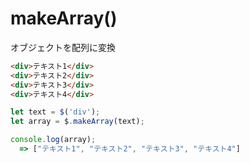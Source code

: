 # makeArray()
  
オブジェクトを配列に変換
```html
<div>テキスト1</div>
<div>テキスト2</div>
<div>テキスト3</div>
<div>テキスト4</div>
```
```js
let text = $('div');
let array = $.makeArray(text);

console.log(array);
  => ["テキスト1", "テキスト2", "テキスト3", "テキスト4"]
```
